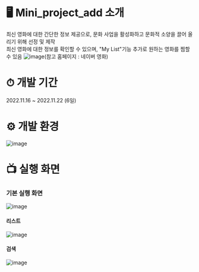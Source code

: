 # 🖥 Mini_project_add 소개
최신 영화에 대한 간단한 정보 제공으로, 문화 사업을 활성화하고 문화적 소양을 끌어 올리기 위해 선정 및 제작  
최신 영화에 대한 정보를 확인할 수 있으며, "My List"기능 추가로 원하는 영화를 찜할 수 있음
![image](https://github.com/helmijin/Mini_project_add/assets/113495471/67d98ac3-a264-4e9a-8fdf-af9ef0f0b0e7)(참고 홈페이지 : 네이버 영화)


# ⏱ 개발 기간
2022.11.16 ~ 2022.11.22 (6일)


# ⚙ 개발 환경 
![image](https://github.com/helmijin/Mini_project_add/assets/113495471/362f5f96-c229-4cf6-8282-c9e704314777)


# 📺 실행 화면
### 기본 실행 화면
![image](https://github.com/helmijin/Mini_project_add/assets/113495471/aad3b98c-6f4b-4510-ac10-ecaf832e9b34)


#### 리스트
![image](https://github.com/helmijin/Mini_project_add/assets/113495471/2719e516-c56f-4852-aab9-af23ebb2ee22)





#### 검색
![image](https://github.com/helmijin/Mini_project_add/assets/113495471/4a80209c-7013-4cf5-8020-d5644cb9314c)

